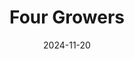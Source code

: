 ---  
layout: startup_page  
title: "Four Growers"  
id: "fourgrowers.com"  
permalink: "/fourgrowersfourgrowers.com11202024/"  
website: "https://fourgrowers.com/"  
funding_round: "Series A"  
funding_amount: "$9M"  
investors: "Basset Capital, Y Combinator, Ospraie Ag Science"  
about: "Four Growers builds robots designed to autonomously harvest plants in greenhouses. The robots use multiple stereo cameras to identify ripe produce and maneuver around unripe fruit, currently working with tomatoes and soon to expand to cucumbers. This addresses the critical labor shortage in the agricultural industry, increasing efficiency and reducing crop loss."  
markets: "Agtech, Robotics, Industrial Automation, Robotics Engineering"  
hq: "Pittsburgh, Pennsylvania, United States"  
founded_year: "2017"  
linkedin: "https://www.linkedin.com/company/four-growers-inc"  
twitter: "https://twitter.com/FourGrowers"  
instagram: ""  
facebook: "https://www.facebook.com/FourGrowers"  
crunchbase: "https://www.crunchbase.com/organization/four-growers"  
pitchbook: "https://pitchbook.com/profiles/company/228324-88"  

date_display: "20-Nov-2024"  
date: "2024-11-20"

# SEO Optimization  
meta_title: "Four Growers - Series A Funding ($9M)"  
meta_description: "Four Growers, Four Growers builds robots designed to autonomously harvest plants in greenhouses. The robots use multiple stereo cameras to identify ripe produce and..."  
meta_keywords: "Four Growers, Agtech, Robotics, Industrial Automation, Robotics Engineering, Series A funding"  
canonical_url: "https://startup.projectstartups.com/fourgrowersfourgrowers.com11202024/"  
---